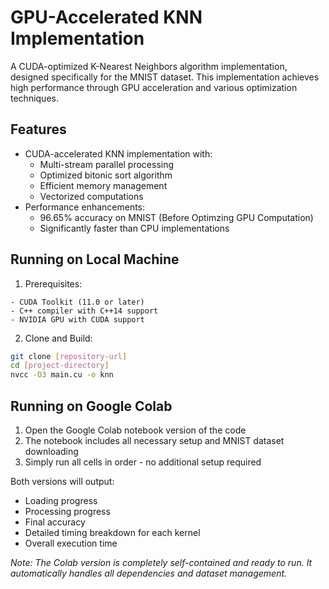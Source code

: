# GPU-Accelerated KNN Implementation

A CUDA-optimized K-Nearest Neighbors algorithm implementation, designed specifically for the MNIST dataset. This implementation achieves high performance through GPU acceleration and various optimization techniques.

## Features

- CUDA-accelerated KNN implementation with:
  - Multi-stream parallel processing
  - Optimized bitonic sort algorithm
  - Efficient memory management
  - Vectorized computations
- Performance enhancements:
  - 96.65% accuracy on MNIST (Before Optimzing GPU Computation)
  - Significantly faster than CPU implementations

## Running on Local Machine

1. Prerequisites:

```
- CUDA Toolkit (11.0 or later)
- C++ compiler with C++14 support
- NVIDIA GPU with CUDA support
```

2. Clone and Build:

```bash
git clone [repository-url]
cd [project-directory]
nvcc -O3 main.cu -o knn
```

## Running on Google Colab

1. Open the Google Colab notebook version of the code
2. The notebook includes all necessary setup and MNIST dataset downloading
3. Simply run all cells in order - no additional setup required

Both versions will output:

- Loading progress
- Processing progress
- Final accuracy
- Detailed timing breakdown for each kernel
- Overall execution time

_Note: The Colab version is completely self-contained and ready to run. It automatically handles all dependencies and dataset management._
